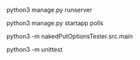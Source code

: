 python3 manage.py runserver

python3 manage.py startapp polls

python3 -m nakedPutOptionsTester.src.main

python3 -m unittest